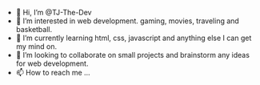 - 👋 Hi, I’m @TJ-The-Dev
- 👀 I’m interested in web development. gaming, movies, traveling and basketball.
- 🌱 I’m currently learning html, css, javascript and anything else I can get my mind on.
- 💞️ I’m looking to collaborate on small projects and brainstorm any ideas for web development.
- 📫 How to reach me ...

<!---
TJ-The-Dev/TJ-The-Dev is a ✨ special ✨ repository because its `README.md` (this file) appears on your GitHub profile.
You can click the Preview link to take a look at your changes.
--->
